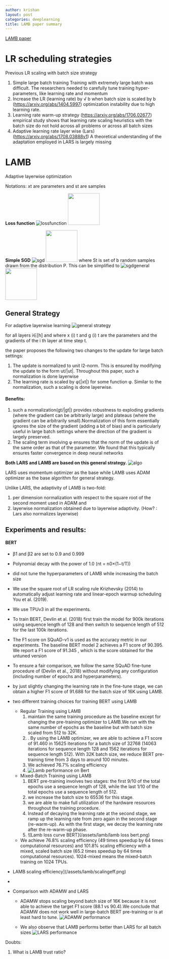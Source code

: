 ```yaml
---
author: krishan
layout: post
categories: deeplearning
title: LAMB paper summary
---
```

[LAMB paper](https://arxiv.org/pdf/1904.00962.pdf)

# LR scheduling strategies
Previous LR scaling with batch size strategy

1. Simple large batch training
	Training with extremely large batch was difficult. The researchers needed to carefully tune training hyper-parameters, like learning rate and momentum
2. Increase the LR (learning rate) by √ b when batch size is scaled by b (https://arxiv.org/abs/1404.5997)
	optimization instability due to high learning rate.
3. Learning rate warm-up strategy (https://arxiv.org/abs/1706.02677)
	empirical study  shows that learning rate scaling heuristics with the batch size do not hold across all problems or across all batch sizes
4. Adaptive learning rate layer wise (Lars) (https://arxiv.org/abs/1708.03888v1)
	A theoretical understanding of the adaptation employed in LARS is largely missing

# LAMB

Adaptive layerwise optimization

Notations:  xt are parameters and st are samples

**Loss function**
![lossfunction](/assets/lamb/loss.png)
<img src="/assets/lamb/loss.png" width="100">

**Simple SGD**
![sgd](/assets/lamb/sgd1.png)
<img src="/assets/lamb/sgd1.png" width="100">
where St is set of b random samples drawn from the distribution P. This can be simplified to
![sgdgeneral](/assets/lamb/sgd2.png)
<img src="/assets/lamb/sgd2.png" width="100">

## General Strategy
For adaptive layerwise learning
![general strategy](/assets/lamb/generalstrategy.png)

for all layers i∈[h] and where x (i) t and g (i) t are the parameters and the gradients of the i th layer at time step t.

the paper proposes the following two changes to the update for large batch settings: 

1. The update is normalized to unit l2-norm. This is ensured by modifying the update to the form ut/|ut|. Throughout this paper, such a normalization is done layerwise 
2. The learning rate is scaled by φ(|xt|) for some function φ. Similar to the normalization, such a scaling is done layerwise. 

#### Benefits:

1. such a normalization(gt/|gt|) provides robustness to exploding gradients (where the gradient can be arbitrarily large) and plateaus (where the gradient can be arbitrarily small).Normalization of this form essentially ignores the size of the gradient (adding a bit of bias) and is particularly useful in large batch settings where the direction of the gradient is largely preserved.
2. The scaling term involving φ ensures that the norm of the update is of the same order as that of the parameter. We found that this typically ensures faster convergence in deep neural networks

**Both LARS and LAMB are based on this general strategy.**
![algo](/assets/lamb/alog.png)

LARS uses momentum optimizer as the base while LAMB uses ADAM optimizer as the base algorithm for general strategy.

Unlike LARS, the adaptivity of LAMB is two-fold: 

1. per dimension normalization with respect to the square root of the second moment used in ADAM and 
2. layerwise normalization obtained due to layerwise adaptivity. (How? : Lars also normalizes layerwise)

## Experiments and results:
#### BERT

* β1 and β2  are set to 0.9 and 0.999
* Polynomial decay with the power of 1.0 (nt = n0×(1−t/T))
* did not tune the hyperparameters of LAMB while increasing the batch size
* We use the square root of LR scaling rule Krizhevsky (2014) to automatically adjust learning rate and linear-epoch warmup scheduling You et al. (2019).
* We use TPUv3 in all the experiments. 
* To train BERT, Devlin et al. (2018) first train the model for 900k iterations using sequence length of 128 and then switch to sequence length of 512 for the last 100k iterations.
* The F1 score on SQuAD-v1 is used as the accuracy metric in our experiments. The baseline BERT model 2 achieves a F1 score of 90.395. We report a F1 score of 91.345 , which is the score obtained for the untuned version
* To ensure a fair comparison, we follow the same SQuAD fine-tune procedure of (Devlin et al., 2018) without modifying any configuration (including number of epochs and hyperparameters).
* by just slightly changing the learning rate in the fine-tune stage, we can obtain a higher F1 score of 91.688 for the batch size of 16K using LAMB.
* two different training choices for training BERT using LAMB
    * Regular Training using LAMB 
      1) maintain the same training procedure as the baseline except for changing the pre-training optimizer to LAMB.We run with the same number of epochs as the baseline but with batch size scaled from 512 to 32K.
      2) . By using the LAMB optimizer, we are able to achieve a F1 score of 91.460 in 15625 iterations for a batch size of 32768 (14063 iterations for sequence length 128 and 1562 iterations for sequence length 512). With 32K batch size, we reduce BERT pre-training time from 3 days to around 100 minutes. 
      3) We achieved 76.7% scaling efficiency
      4) ![Lamb performance on Bert](/assets/lamb/lambf1bert.png)
    * Mixed-Batch Training using LAMB 
      1) BERT pre-training involves two stages: the first 9/10 of the total epochs use a sequence length of 128, while the last 1/10 of the total epochs use a sequence length of 512.
      2) we increase the batch size to 65536 for this stage.
      3) we are able to make full utilization of the hardware resources throughout the training procedure.
      4) Instead of decaying the learning rate at the second stage, we ramp up the learning rate from zero again in the second stage (re-warm-up). As with the first stage, we decay the learning rate after the re-warm-up phase.
      5) ![Lamb loss curve BERT](/assets/lamb/lamb loss bert.png)
  * We achieve 76.8% scaling efficiency (49 times speedup by 64 times computational resources) and 101.8% scaling efficiency with a mixed, scaled batch size (65.2 times speedup by 64 times computational resources). 1024-mixed means the mixed-batch training on 1024 TPUs.

 * LAMB scaling efficiency](/assets/lamb/scalingeff.png)
*
* Comparison with ADAMW and LARS
    * ADAMW stops scaling beyond batch size of 16K because it is not able to achieve the target F1 score (88.1 vs 90.4).We conclude that ADAMW does not work well in large-batch BERT pre-training or is at least hard to tune. 
    	![ADAMW performance](/assets/lamb/adamwbert.png)
    	
    * We also observe that LAMB performs better than LARS for all batch sizes 
    	![LARS performance](/assets/lamb/larsbert.png)
    			

Doubts:

1. What is LAMB trust ratio?
